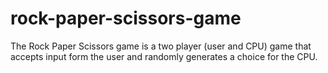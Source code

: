 # rock-paper-scissors-game
The Rock Paper Scissors game is a two player (user and CPU) game that accepts input form the user and randomly generates a choice for the CPU.
